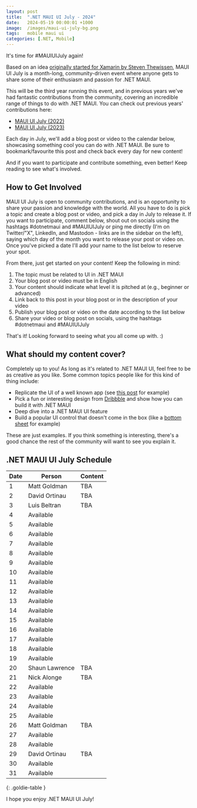```yaml
---
layout: post
title:  ".NET MAUI UI July - 2024"
date:   2024-05-19 00:00:01 +1000
image:  /images/maui-ui-july-bg.png
tags:   mobile maui ui
categories: [.NET, Mobile]
---
```


It's time for #MAUIUIJuly again!

Based on an idea [originally started for Xamarin by Steven Thewissen](https://thewissen.io/introducing-xamarin-ui-july/), MAUI UI July is a month-long, community-driven event where anyone gets to share some of their enthusiasm and passion for .NET MAUI.

This will be the third year running this event, and in previous years we've had fantastic contributions from the community, covering an incredible range of things to do with .NET MAUI. You can check out previous years' contributions here:

* [MAUI UI July (2022)](/posts/maui-ui-july)
* [MAUI UI July (2023)](/posts/maui-ui-july-23)

Each day in July, we'll add a blog post or video to the calendar below, showcasing something cool you can do with .NET MAUI. Be sure to bookmark/favourite this post and check back every day for new content!

And if you want to participate and contribute something, even better! Keep reading to see what's involved.

## How to Get Involved

MAUI UI July is open to community contributions, and is an opportunity to share your passion and knowledge with the world. All you have to do is pick a topic and create a blog post or video, and pick a day in July to release it. If you want to participate, comment below, shout out on socials using the hashtags #dotnetmaui and #MAUIUIJuly or ping me directly (I'm on Twitter/"X", LinkedIn, and Mastodon - links are in the sidebar on the left), saying which day of the month you want to release your post or video on. Once you've picked a date I'll add your name to the list below to reserve your spot.

From there, just get started on your content! Keep the following in mind:

1. The topic must be related to UI in .NET MAUI
2. Your blog post or video must be in English
3. Your content should indicate what level it is pitched at (e.g., beginner or advanced)
4. Link back to this post in your blog post or in the description of your video
5. Publish your blog post or video on the date according to the list below
6. Share your video or blog post on socials, using the hashtags #dotnetmaui and #MAUIUIJuly

That's it! Looking forward to seeing what you all come up with. :)

## What should my content cover?

Completely up to you! As long as it's related to .NET MAUI UI, feel free to be as creative as you like. Some common topics people like for this kind of thing include:

* Replicate the UI of a well known app (see [this post](/posts/outlook-clone) for example)
* Pick a fun or interesting design from [Dribbble](https://dribbble.com) and show how you can build it with .NET MAUI
* Deep dive into a .NET MAUI UI feature
* Build a popular UI control that doesn't come in the box (like a [bottom sheet](https://blogs.xgenoapps.com/post/2022/07/23/maui-bottom-sheet) for example)

These are just examples. If you think something is interesting, there's a good chance the rest of the community will want to see you explain it.


## .NET MAUI UI July Schedule

| Date | Person         | Content |
| ---- | -------------- | ------- |
| 1    | Matt Goldman   | TBA     |
| 2    | David Ortinau  | TBA     |
| 3    | Luis Beltran   | TBA     |
| 4    | Available      |         |
| 5    | Available      |         |
| 6    | Available      |         |
| 7    | Available      |         |
| 8    | Available      |         |
| 9    | Available      |         |
| 10   | Available      |         |
| 11   | Available      |         |
| 12   | Available      |         |
| 13   | Available      |         |
| 14   | Available      |         |
| 15   | Available      |         |
| 16   | Available      |         |
| 17   | Available      |         |
| 18   | Available      |         |
| 19   | Available      |         |
| 20   | Shaun Lawrence | TBA     |
| 21   | Nick Alonge    | TBA     |
| 22   | Available      |         |
| 23   | Available      |         |
| 24   | Available      |         |
| 25   | Available      |         |
| 26   | Matt Goldman   | TBA     |
| 27   | Available      |         |
| 28   | Available      |         |
| 29   | David Ortinau  | TBA     |
| 30   | Available      |         |
| 31   | Available      |         |

{: .goldie-table }

I hope you enjoy .NET MAUI UI July!
